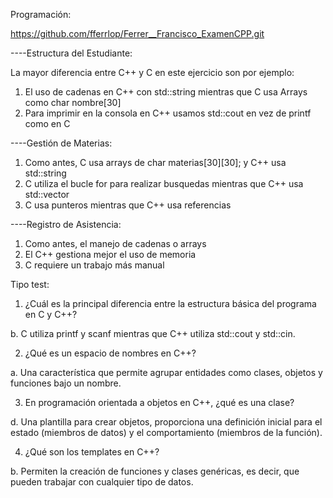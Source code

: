 Programación:

https://github.com/fferrlop/Ferrer__Francisco_ExamenCPP.git


----Estructura del Estudiante:

La mayor diferencia entre C++ y C en este ejercicio son por ejemplo:

1. El uso de cadenas en C++ con std::string mientras que C usa Arrays como char nombre[30]
2. Para imprimir en la consola en C++ usamos std::cout en vez de printf como en C


----Gestión de Materias:

1. Como antes, C usa arrays de char materias[30][30]; y C++ usa std::string
2. C utiliza el bucle for para realizar busquedas mientras que C++ usa std::vector
3. C usa punteros mientras que C++ usa referencias


----Registro de Asistencia:

1. Como antes, el manejo de cadenas o arrays
2. El C++ gestiona mejor el uso de memoria
3. C requiere un trabajo más manual


Tipo test:

1. ¿Cuál es la principal diferencia entre la estructura básica del programa en C y C++?

  b.  C utiliza printf y scanf mientras que C++ utiliza std::cout y std::cin.


2. ¿Qué es un espacio de nombres en C++?

  a. Una característica que permite agrupar entidades como clases, objetos y funciones bajo un nombre.


3. En programación orientada a objetos en C++, ¿qué es una clase?

  d. Una plantilla para crear objetos, proporciona una definición inicial para el estado (miembros de datos) y el comportamiento (miembros de la función).


4. ¿Qué son los templates en C++?

  b. Permiten la creación de funciones y clases genéricas, es decir, que pueden trabajar con cualquier tipo de datos.
